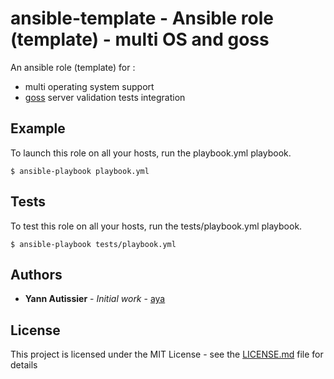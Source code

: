 # ansible-template - Ansible role (template) - multi OS and goss

An ansible role (template) for :
- multi operating system support
- [goss](https://goss.rocks) server validation tests integration

## Example

To launch this role on all your hosts, run the playbook.yml playbook.

```
$ ansible-playbook playbook.yml
```

## Tests

To test this role on all your hosts, run the tests/playbook.yml playbook.

```
$ ansible-playbook tests/playbook.yml
```

## Authors

* **Yann Autissier** - *Initial work* - [aya](https://github.com/aya)

## License

This project is licensed under the MIT License - see the [LICENSE.md](./LICENSE.md) file for details

